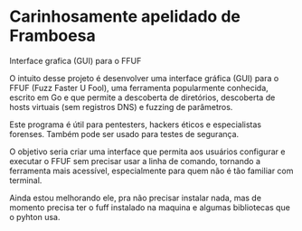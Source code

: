 # Carinhosamente apelidado de Framboesa
Interface grafica (GUI) para o FFUF


O intuito desse projeto é desenvolver uma interface gráfica (GUI) para o FFUF (Fuzz Faster U Fool), uma ferramenta popularmente conhecida, escrito em Go e que permite a descoberta de diretórios, descoberta de hosts virtuais (sem registros DNS) e fuzzing de parâmetros.

Este programa é útil para pentesters, hackers éticos e especialistas forenses. Também pode ser usado para testes de segurança.

O objetivo seria criar uma interface que permita aos usuários configurar e executar o FFUF sem precisar usar a linha de comando, tornando a ferramenta mais acessível, especialmente para quem não é tão familiar com terminal.


Ainda estou melhorando ele, pra não precisar instalar nada, mas de momento precisa ter o fuff instalado na maquina e algumas bibliotecas que o pyhton usa.
